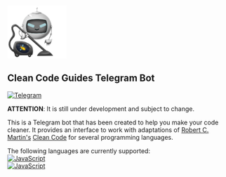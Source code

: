 <img src="https://github.com/victorizbitskiy/CleanCodeGuidesBot/blob/main/docs/img/logo.png" height="120px"/>

## Clean Code Guides Telegram Bot

[![Telegram](https://img.shields.io/badge/Telegram-@CleanCodeGuidesBot-27A03E?style=flat&logo=telegram)](https://t.me/CleanCodeGuidesBot)

**ATTENTION**: It is still under development and subject to change.

This is a Telegram bot that has been created to help you make your code cleaner.
It provides an interface to work with adaptations of [Robert C. Martin's](https://github.com/unclebob) [Clean Code](https://www.amazon.com/Clean-Code-Handbook-Software-Craftsmanship/dp/0132350882) for several programming languages.  
 
The following languages are currently supported:  
[![JavaScript](https://img.shields.io/badge/ABAP-485361?style=flat-square&logo=sap)](https://help.sap.com/doc/abapdocu_752_index_htm/7.52/en-us/abenabap_overview.htm)   
[![JavaScript](https://img.shields.io/badge/JavaScript-F7DF1E?style=flat-square&logo=javascript&logoColor=black)](https://developer.mozilla.org/ru/docs/Web/JavaScript)

